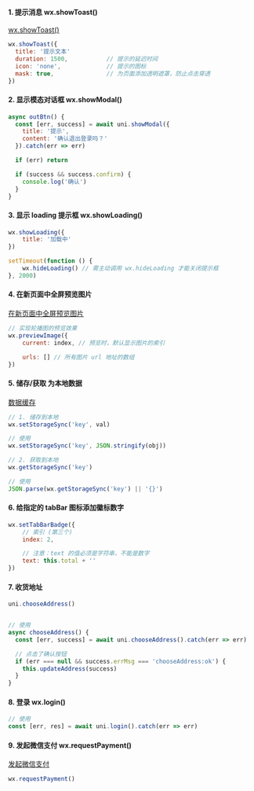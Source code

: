 #### 1. 提示消息 wx.showToast()

[wx.showToast()](https://developers.weixin.qq.com/miniprogram/dev/api/ui/interaction/wx.showToast.html)

```javascript
wx.showToast({
  title: '提示文本'
  duration: 1500,           // 提示的延迟时间
  icon: 'none',             // 提示的图标
  mask: true,               // 为页面添加透明遮罩，防止点击穿透
})
```

#### 2. 显示模态对话框 wx.showModal()

```javascript
async outBtn() {
  const [err, success] = await uni.showModal({
    title: '提示',
    content: '确认退出登录吗？'
  }).catch(err => err)

  if (err) return

  if (success && success.confirm) {
    console.log('确认')
  }
}
```

#### 3. 显示 loading 提示框 wx.showLoading()

```javascript
wx.showLoading({
    title: '加载中'
})

setTimeout(function () {
    wx.hideLoading() // 需主动调用 wx.hideLoading 才能关闭提示框
}, 2000)
```

#### 4. 在新页面中全屏预览图片

[在新页面中全屏预览图片](https://developers.weixin.qq.com/miniprogram/dev/api/media/image/wx.previewImage.html)

```javascript
// 实现轮播图的预览效果
wx.previewImage({
    current: index, // 预览时，默认显示图片的索引

    urls: [] // 所有图片 url 地址的数组
})
```

#### 5. 储存/获取 为本地数据

[数据缓存](https://developers.weixin.qq.com/miniprogram/dev/api/storage/wx.setStorageSync.html)

```javascript
// 1. 储存到本地
wx.setStorageSync('key', val)

// 使用
wx.setStorageSync('key', JSON.stringify(obj))
```

```javascript
// 2. 获取到本地
wx.getStorageSync('key')

// 使用
JSON.parse(wx.getStorageSync('key') || '{}')
```

#### 6. 给指定的 tabBar 图标添加徽标数字

```javascript
wx.setTabBarBadge({
    // 索引 (第三个)
    index: 2,

    // 注意：text 的值必须是字符串，不能是数字
    text: this.total + ''
})
```

#### 7. 收货地址

```javascript
uni.chooseAddress()


// 使用
async chooseAddress() {
  const [err, success] = await uni.chooseAddress().catch(err => err)

  // 点击了确认按钮
  if (err === null && success.errMsg === 'chooseAddress:ok') {
    this.updateAddress(success)
  }
}
```

#### 8. 登录 wx.login()

```javascript
// 使用
const [err, res] = await uni.login().catch(err => err)
```

#### 9. 发起微信支付 wx.requestPayment()

[发起微信支付](https://developers.weixin.qq.com/miniprogram/dev/wxcloud/guide/wechatpay/wechatpay.html)

```javascript
wx.requestPayment()
```
